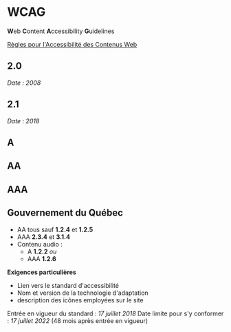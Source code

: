 # WCAG

**W**eb **C**ontent **A**ccessibility **G**uidelines

[Règles pour l'Accessibilité des Contenus Web](https://www.w3.org/WAI/standards-guidelines/wcag/fr)

## 2.0

*Date : 2008*

## 2.1

*Date : 2018*

## A

## AA

## AAA

## Gouvernement du Québec

- AA tous sauf **1.2.4** et **1.2.5**
- AAA **2.3.4** et **3.1.4**
- Contenu audio : 
	- A **1.2.2**
	*ou*
	- AAA **1.2.6**

**Exigences particulières**
- Lien vers le standard d'accessibilité
- Nom et version de la technologie d'adaptation
- description des icônes employées sur le site

Entrée en vigueur du standard : *17 juillet 2018*
Date limite pour s'y conformer : *17 juillet 2022* (48 mois après entrée en vigueur) 
